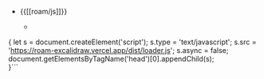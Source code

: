 - {{[[roam/js]]}}
    - ```javascript
{
  let s = document.createElement('script');
  s.type = 'text/javascript';
  s.src = 'https://roam-excalidraw.vercel.app/dist/loader.js';
  s.async = false;
  document.getElementsByTagName('head')[0].appendChild(s);  
}```
